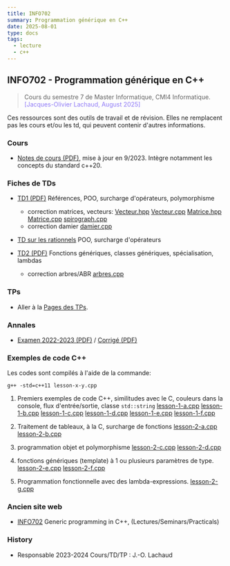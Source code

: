 ```yaml
---
title: INFO702
summary: Programmation générique en C++
date: 2025-08-01
type: docs
tags:
  - lecture
  - c++
---
```


## INFO702 - Programmation générique en C++

> Cours du semestre 7 de Master Informatique, CMI4 Informatique.
> <a style="color:#907bf7;">[Jacques-Olivier Lachaud, August 2025]</a>

Ces ressources sont des outils de travail et de révision. Elles ne
remplacent pas les cours et/ou les td, qui peuvent contenir d'autres
informations.

### Cours

* [Notes de cours (PDF)](Cours/notes-de-cours.pdf), mise à jour en
  9/2023. Intègre notamment les concepts du standard c++20.

### Fiches de TDs

* [TD1  (PDF)](TDs/td-1.pdf) Références, POO, surcharge d'opérateurs, polymorphisme
  - correction matrices, vecteurs: [Vecteur.hpp](TDs/Vecteur.hpp) [Vecteur.cpp](TDs/Vecteur.cpp) [Matrice.hpp](TDs/Matrice.hpp) [Matrice.cpp](TDs/Matrice.cpp) [spirograph.cpp](TDs/spirograph.cpp)
  - correction damier [damier.cpp](TDs/damier.cpp)

* [TD sur les rationnels](/teaching/info702/td-rationnels) POO, surcharge d'opérateurs

* [TD2  (PDF)](TDs/td-2.pdf) Fonctions génériques, classes génériques, spécialisation, lambdas
  - correction arbres/ABR [arbres.cpp](TDs/arbres.cpp)

### TPs

* Aller à la [Pages des TPs](Tests/html/index.html).

### Annales

* [Examen 2022-2023 (PDF)](Annales/examen-2022-2023.pdf) / [Corrigé (PDF)](Annales/examen-2022-2023-sol.pdf)


### Exemples de code C++

Les codes sont compilés à l'aide de la commande:
```shell
g++ -std=c++11 lesson-x-y.cpp
```

1. Premiers exemples de code C++, similitudes avec le C, couleurs dans la console, flux d'entrée/sortie, classe `std::string`
    [lesson-1-a.cpp](Lessons/lesson-1-a.cpp)
    [lesson-1-b.cpp](Lessons/lesson-1-b.cpp)
    [lesson-1-c.cpp](Lessons/lesson-1-c.cpp)
    [lesson-1-d.cpp](Lessons/lesson-1-d.cpp)
    [lesson-1-e.cpp](Lessons/lesson-1-e.cpp)
    [lesson-1-f.cpp](Lessons/lesson-1-f.cpp)

2. Traitement de tableaux, à la C, surcharge de fonctions
    [lesson-2-a.cpp](Lessons/lesson-2-a.cpp)
    [lesson-2-b.cpp](Lessons/lesson-2-b.cpp)

3. programmation objet et polymorphisme
    [lesson-2-c.cpp](Lessons/lesson-2-c.cpp)
    [lesson-2-d.cpp](Lessons/lesson-2-d.cpp)

4. fonctions génériques (template) à 1 ou plusieurs paramètres de type. 
    [lesson-2-e.cpp](Lessons/lesson-2-e.cpp)
    [lesson-2-f.cpp](Lessons/lesson-2-f.cpp)

5. Programmation fonctionnelle avec des lambda-expressions.
    [lesson-2-g.cpp](Lessons/lesson-2-g.cpp)

### Ancien site web

* [INFO702](http://os-vps418.infomaniak.ch:1250/mediawiki/index.php/INFO702_:_Programmation_générique_et_C%2B%2B) Generic programming in C++, (Lectures/Seminars/Practicals)

### History

* Responsable 2023-2024 Cours/TD/TP : J.-O. Lachaud
